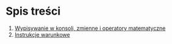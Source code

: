 # Spis treści
1. [Wypisywanie w konsoli, zmienne i operatory matematyczne](https://github.com/micouy/kurs_programowania/tree/master/lekcja_1)
2. [Instrukcje warunkowe](https://github.com/micouy/kurs_programowania/tree/master/lekcja_2)